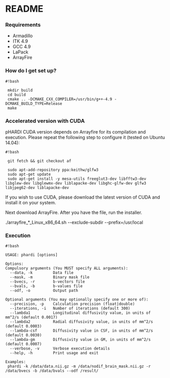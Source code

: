 # README #



### Requirements ###

* Armadillo 
* ITK 4.9
* GCC 4.9
* LaPack
* ArrayFire

### How do I get set up? ###


```
#!bash

 mkdir build
 cd build
 cmake .. -DCMAKE_CXX_COMPILER=/usr/bin/g++-4.9 -DCMAKE_BUILD_TYPE=Release
 make
```

### Accelerated version with CUDA ###

pHARDI CUDA version depends on Arrayfire for its compilation and execution. Please repeat the following step to configure it (tested on Ubuntu 14.04):

```
#!bash 

 git fetch && git checkout af

 sudo apt-add-repository ppa:keithw/glfw3
 sudo apt-get update
 sudo apt-get install -y mesa-utils freeglut3-dev libfftw3-dev libglew-dev libglewmx-dev liblapacke-dev libghc-glfw-dev glfw3 libjpeg62-dev liblapacke-dev

```

If you wish to use CUDA, please download the latest version of CUDA and install it on your system.

Next download ArrayFire. After you have the file, run the installer.

./arrayfire_*_Linux_x86_64.sh --exclude-subdir --prefix=/usr/local

### Execution ###


```
#!bash

USAGE: phardi [options]

Options:
Compulsory arguments (You MUST specify ALL arguments):
  --data, -k         Data file
  --mask, -m         Binary mask file
  --bvecs, -r        b-vectors file
  --bvals, -b        b-values file
  --odf, -o          Output path

Optional arguments (You may optionally specify one or more of):
  --precision, -p    Calculation precision (float|double)
  --iterations, -i   Number of iterations (default 300)
  --lambda1          Longitudinal diffusivity value, in units of mm^2/s (default 0.0017)
  --lambda2          Radial diffusivity value, in units of mm^2/s (default 0.0003)
  --lambda-csf       Diffusivity value in CSF, in units of mm^2/s (default 0.0030)
  --lambda-gm        Diffusivity value in GM, in units of mm^2/s (default 0.0007)
  --verbose, -v      Verbose execution details
  --help, -h         Print usage and exit

Examples:
 phardi -k /data/data.nii.gz -m /data/nodif_brain_mask.nii.gz -r /data/bvecs -b /data/bvals --odf /result/ 
```

